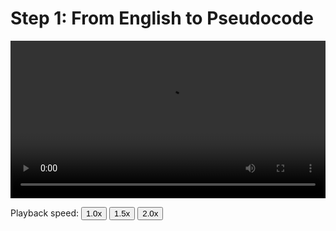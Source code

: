 # Step 1: From English to Pseudocode

<video width="100%" preload controls>
  <source src="../03_Step_1_From_english_to_pseudcode.mp4" type="video/mp4">
</video>
<p>Playback speed:
    <button onclick="OneX()">1.0x</button>
    <button onclick="OnePointFiveX()">1.5x</button>
    <button onclick="TwoX()">2.0x</button>
</p>
